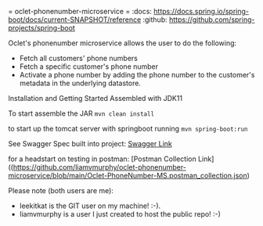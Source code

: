 = oclet-phonenumber-microservice =
:docs: https://docs.spring.io/spring-boot/docs/current-SNAPSHOT/reference
:github: https://github.com/spring-projects/spring-boot

Oclet's phonenumber microservice allows the user to do the following:
- Fetch all customers' phone numbers
- Fetch a specific customer's phone number
- Activate a phone number by adding the phone number to the customer's metadata in the underlying datastore.

Installation and Getting Started
Assembled with JDK11

To start assemble the JAR 
```mvn clean install```

to start up the tomcat server with springboot running
```mvn spring-boot:run```


See Swagger Spec built into project:
[Swagger Link](https://github.com/liamvmurphy/oclet-phonenumber-microservice/blob/main/src/main/api/PhoneNumberApi-v1.swagger.yaml)


for a headstart on testing in postman:
[Postman Collection Link]((https://github.com/liamvmurphy/oclet-phonenumber-microservice/blob/main/Oclet-PhoneNumber-MS.postman_collection.json)


Please note (both users are me):
- leekitkat is the GIT user on my machine! :-).
- liamvmurphy is a user I just created to host the public repo! :-)

